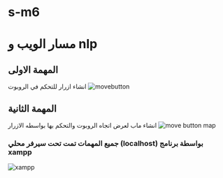 # s-m6
# مسار الويب و nlp 
## المهمة الاولى 
انشاء ازرار للتحكم في الروبوت 
![movebutton](https://github.com/maged0707/s-m6/assets/141698731/119dc024-7771-48f7-a72b-8c70dcbf812f)


## المهمة الثانية 
انشاء ماب لعرض اتجاه الروبوت والتحكم بها بواسطه الازرار
![move button map](https://github.com/maged0707/s-m6/assets/141698731/13f56adb-bde0-4a77-beac-4f00c9fa3aff)

### جميع المهمات تمت تحت سيرفر محلي (localhost) بواسطة برنامج xampp
![xampp](https://github.com/maged0707/s-m6/assets/141698731/88162229-1f7e-48dc-aca8-7643cee8cdf1)
